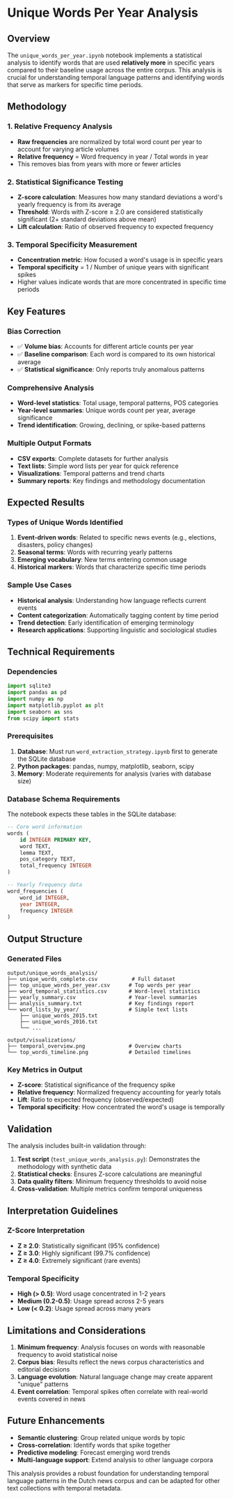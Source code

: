 # Unique Words Per Year Analysis

## Overview

The `unique_words_per_year.ipynb` notebook implements a statistical analysis to identify words that are used **relatively more** in specific years compared to their baseline usage across the entire corpus. This analysis is crucial for understanding temporal language patterns and identifying words that serve as markers for specific time periods.

## Methodology

### 1. Relative Frequency Analysis
- **Raw frequencies** are normalized by total word count per year to account for varying article volumes
- **Relative frequency** = Word frequency in year / Total words in year
- This removes bias from years with more or fewer articles

### 2. Statistical Significance Testing
- **Z-score calculation**: Measures how many standard deviations a word's yearly frequency is from its average
- **Threshold**: Words with Z-score ≥ 2.0 are considered statistically significant (2+ standard deviations above mean)
- **Lift calculation**: Ratio of observed frequency to expected frequency

### 3. Temporal Specificity Measurement
- **Concentration metric**: How focused a word's usage is in specific years
- **Temporal specificity** = 1 / Number of unique years with significant spikes
- Higher values indicate words that are more concentrated in specific time periods

## Key Features

### Bias Correction
- ✅ **Volume bias**: Accounts for different article counts per year
- ✅ **Baseline comparison**: Each word is compared to its own historical average
- ✅ **Statistical significance**: Only reports truly anomalous patterns

### Comprehensive Analysis
- **Word-level statistics**: Total usage, temporal patterns, POS categories
- **Year-level summaries**: Unique words count per year, average significance
- **Trend identification**: Growing, declining, or spike-based patterns

### Multiple Output Formats
- **CSV exports**: Complete datasets for further analysis
- **Text lists**: Simple word lists per year for quick reference
- **Visualizations**: Temporal patterns and trend charts
- **Summary reports**: Key findings and methodology documentation

## Expected Results

### Types of Unique Words Identified

1. **Event-driven words**: Related to specific news events (e.g., elections, disasters, policy changes)
2. **Seasonal terms**: Words with recurring yearly patterns
3. **Emerging vocabulary**: New terms entering common usage
4. **Historical markers**: Words that characterize specific time periods

### Sample Use Cases

- **Historical analysis**: Understanding how language reflects current events
- **Content categorization**: Automatically tagging content by time period
- **Trend detection**: Early identification of emerging terminology
- **Research applications**: Supporting linguistic and sociological studies

## Technical Requirements

### Dependencies
```python
import sqlite3
import pandas as pd
import numpy as np
import matplotlib.pyplot as plt
import seaborn as sns
from scipy import stats
```

### Prerequisites
1. **Database**: Must run `word_extraction_strategy.ipynb` first to generate the SQLite database
2. **Python packages**: pandas, numpy, matplotlib, seaborn, scipy
3. **Memory**: Moderate requirements for analysis (varies with database size)

### Database Schema Requirements
The notebook expects these tables in the SQLite database:

```sql
-- Core word information
words (
    id INTEGER PRIMARY KEY,
    word TEXT,
    lemma TEXT,
    pos_category TEXT,
    total_frequency INTEGER
)

-- Yearly frequency data
word_frequencies (
    word_id INTEGER,
    year INTEGER,
    frequency INTEGER
)
```

## Output Structure

### Generated Files
```
output/unique_words_analysis/
├── unique_words_complete.csv           # Full dataset
├── top_unique_words_per_year.csv      # Top words per year
├── word_temporal_statistics.csv       # Word-level statistics
├── yearly_summary.csv                 # Year-level summaries
├── analysis_summary.txt               # Key findings report
└── word_lists_by_year/                # Simple text lists
    ├── unique_words_2015.txt
    ├── unique_words_2016.txt
    └── ...

output/visualizations/
├── temporal_overview.png              # Overview charts
└── top_words_timeline.png             # Detailed timelines
```

### Key Metrics in Output

- **Z-score**: Statistical significance of the frequency spike
- **Relative frequency**: Normalized frequency accounting for yearly totals
- **Lift**: Ratio to expected frequency (observed/expected)
- **Temporal specificity**: How concentrated the word's usage is temporally

## Validation

The analysis includes built-in validation through:

1. **Test script** (`test_unique_words_analysis.py`): Demonstrates the methodology with synthetic data
2. **Statistical checks**: Ensures Z-score calculations are meaningful
3. **Data quality filters**: Minimum frequency thresholds to avoid noise
4. **Cross-validation**: Multiple metrics confirm temporal uniqueness

## Interpretation Guidelines

### Z-Score Interpretation
- **Z ≥ 2.0**: Statistically significant (95% confidence)
- **Z ≥ 3.0**: Highly significant (99.7% confidence)
- **Z ≥ 4.0**: Extremely significant (rare events)

### Temporal Specificity
- **High (> 0.5)**: Word usage concentrated in 1-2 years
- **Medium (0.2-0.5)**: Usage spread across 2-5 years  
- **Low (< 0.2)**: Usage spread across many years

## Limitations and Considerations

1. **Minimum frequency**: Analysis focuses on words with reasonable frequency to avoid statistical noise
2. **Corpus bias**: Results reflect the news corpus characteristics and editorial decisions
3. **Language evolution**: Natural language change may create apparent "unique" patterns
4. **Event correlation**: Temporal spikes often correlate with real-world events covered in news

## Future Enhancements

- **Semantic clustering**: Group related unique words by topic
- **Cross-correlation**: Identify words that spike together
- **Predictive modeling**: Forecast emerging word trends
- **Multi-language support**: Extend analysis to other language corpora

This analysis provides a robust foundation for understanding temporal language patterns in the Dutch news corpus and can be adapted for other text collections with temporal metadata.